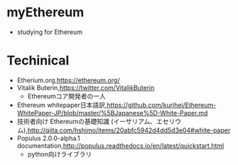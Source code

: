 # myEthereum
- studying for Ethereum

# Techinical  
- Etherium.org,https://ethereum.org/  
- Vitalik Buterin,https://twitter.com/VitalikButerin  
  - Ethereumコア開発者の一人
- Ethereum whitepaper日本語訳,https://github.com/kurihei/Ethereum-WhitePaper-JP/blob/master/%5BJapanese%5D-White-Paper.md  
- 技術者向け Ethereumの基礎知識 (イーサリアム、エセリウム),http://qiita.com/hshimo/items/20abfc5942d4dd5d3e04#white-paper  
- Populus 2.0.0-alpha.1 documentation,http://populus.readthedocs.io/en/latest/quickstart.html  
  - python向けライブラリ

